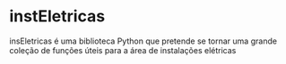 # instEletricas
insEletricas é uma biblioteca Python que pretende se tornar uma grande coleção de funções úteis para a área de instalações elétricas
